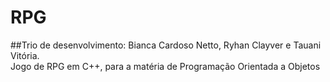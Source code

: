 # RPG
##Trio de desenvolvimento: Bianca Cardoso Netto, Ryhan Clayver e Tauani Vitória. <br> 
Jogo de RPG em C++, para a matéria de Programação Orientada a Objetos
